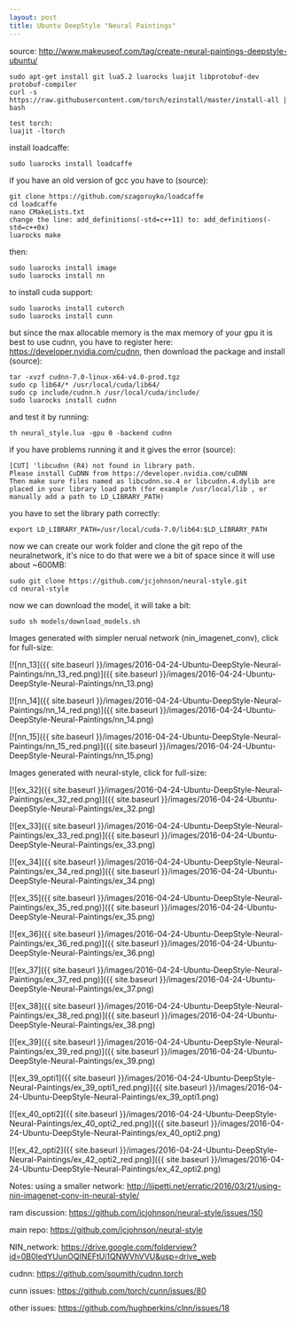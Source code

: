 ```yaml
---
layout: post
title: Ubuntu DeepStyle "Neural Paintings"
---
```


source: http://www.makeuseof.com/tag/create-neural-paintings-deepstyle-ubuntu/

    sudo apt-get install git lua5.2 luarocks luajit libprotobuf-dev protobuf-compiler
    curl -s https://raw.githubusercontent.com/torch/ezinstall/master/install-all | bash

    test torch:
    luajit -ltorch

install loadcaffe:

    sudo luarocks install loadcaffe

if you have an old version of gcc you have to (source):

    git clone https://github.com/szagoruyko/loadcaffe
    cd loadcaffe
    nano CMakeLists.txt
    change the line: add_definitions(-std=c++11) to: add_definitions(-std=c++0x)
    luarocks make

then:

    sudo luarocks install image
    sudo luarocks install nn

to install cuda support:

    sudo luarocks install cutorch
    sudo luarocks install cunn

but since the max allocable memory is the max memory of your gpu it is best to use cudnn, you have to register here: https://developer.nvidia.com/cudnn, then download the package and install (source):

    tar -xvzf cudnn-7.0-linux-x64-v4.0-prod.tgz
    sudo cp lib64/* /usr/local/cuda/lib64/
    sudo cp include/cudnn.h /usr/local/cuda/include/
    sudo luarocks install cudnn

and test it by running:

    th neural_style.lua -gpu 0 -backend cudnn

if you have problems running it and it gives the error (source):

    [CUT] 'libcudnn (R4) not found in library path.
    Please install CuDNN from https://developer.nvidia.com/cuDNN
    Then make sure files named as libcudnn.so.4 or libcudnn.4.dylib are placed in your library load path (for example /usr/local/lib , or manually add a path to LD_LIBRARY_PATH)

you have to set the library path correctly:

    export LD_LIBRARY_PATH=/usr/local/cuda-7.0/lib64:$LD_LIBRARY_PATH

now we can create our work folder and clone the git repo of the neuralnetwork,
it's nice to do that were we a bit of space since it will use about ~600MB:

    sudo git clone https://github.com/jcjohnson/neural-style.git
    cd neural-style

now we can download the model, it will take a bit:

    sudo sh models/download_models.sh

Images generated with simpler nerual network (nin_imagenet_conv), click for full-size:

[![nn_13]({{ site.baseurl }}/images/2016-04-24-Ubuntu-DeepStyle-Neural-Paintings/nn_13_red.png)]({{ site.baseurl }}/images/2016-04-24-Ubuntu-DeepStyle-Neural-Paintings/nn_13.png)

[![nn_14]({{ site.baseurl }}/images/2016-04-24-Ubuntu-DeepStyle-Neural-Paintings/nn_14_red.png)]({{ site.baseurl }}/images/2016-04-24-Ubuntu-DeepStyle-Neural-Paintings/nn_14.png)

[![nn_15]({{ site.baseurl }}/images/2016-04-24-Ubuntu-DeepStyle-Neural-Paintings/nn_15_red.png)]({{ site.baseurl }}/images/2016-04-24-Ubuntu-DeepStyle-Neural-Paintings/nn_15.png)

Images generated with neural-style, click for full-size:

[![ex_32]({{ site.baseurl }}/images/2016-04-24-Ubuntu-DeepStyle-Neural-Paintings/ex_32_red.png)]({{ site.baseurl }}/images/2016-04-24-Ubuntu-DeepStyle-Neural-Paintings/ex_32.png)

[![ex_33]({{ site.baseurl }}/images/2016-04-24-Ubuntu-DeepStyle-Neural-Paintings/ex_33_red.png)]({{ site.baseurl }}/images/2016-04-24-Ubuntu-DeepStyle-Neural-Paintings/ex_33.png)

[![ex_34]({{ site.baseurl }}/images/2016-04-24-Ubuntu-DeepStyle-Neural-Paintings/ex_34_red.png)]({{ site.baseurl }}/images/2016-04-24-Ubuntu-DeepStyle-Neural-Paintings/ex_34.png)

[![ex_35]({{ site.baseurl }}/images/2016-04-24-Ubuntu-DeepStyle-Neural-Paintings/ex_35_red.png)]({{ site.baseurl }}/images/2016-04-24-Ubuntu-DeepStyle-Neural-Paintings/ex_35.png)

[![ex_36]({{ site.baseurl }}/images/2016-04-24-Ubuntu-DeepStyle-Neural-Paintings/ex_36_red.png)]({{ site.baseurl }}/images/2016-04-24-Ubuntu-DeepStyle-Neural-Paintings/ex_36.png)

[![ex_37]({{ site.baseurl }}/images/2016-04-24-Ubuntu-DeepStyle-Neural-Paintings/ex_37_red.png)]({{ site.baseurl }}/images/2016-04-24-Ubuntu-DeepStyle-Neural-Paintings/ex_37.png)

[![ex_38]({{ site.baseurl }}/images/2016-04-24-Ubuntu-DeepStyle-Neural-Paintings/ex_38_red.png)]({{ site.baseurl }}/images/2016-04-24-Ubuntu-DeepStyle-Neural-Paintings/ex_38.png)

[![ex_39]({{ site.baseurl }}/images/2016-04-24-Ubuntu-DeepStyle-Neural-Paintings/ex_39_red.png)]({{ site.baseurl }}/images/2016-04-24-Ubuntu-DeepStyle-Neural-Paintings/ex_39.png)

[![ex_39_opti1]({{ site.baseurl }}/images/2016-04-24-Ubuntu-DeepStyle-Neural-Paintings/ex_39_opti1_red.png)]({{ site.baseurl }}/images/2016-04-24-Ubuntu-DeepStyle-Neural-Paintings/ex_39_opti1.png)

[![ex_40_opti2]({{ site.baseurl }}/images/2016-04-24-Ubuntu-DeepStyle-Neural-Paintings/ex_40_opti2_red.png)]({{ site.baseurl }}/images/2016-04-24-Ubuntu-DeepStyle-Neural-Paintings/ex_40_opti2.png)

[![ex_42_opti2]({{ site.baseurl }}/images/2016-04-24-Ubuntu-DeepStyle-Neural-Paintings/ex_42_opti2_red.png)]({{ site.baseurl }}/images/2016-04-24-Ubuntu-DeepStyle-Neural-Paintings/ex_42_opti2.png)

Notes:
using a smaller network: http://liipetti.net/erratic/2016/03/21/using-nin-imagenet-conv-in-neural-style/

ram discussion: https://github.com/jcjohnson/neural-style/issues/150

main repo: https://github.com/jcjohnson/neural-style

NIN_network: https://drive.google.com/folderview?id=0B0IedYUunOQINEFtUi1QNWVhVVU&usp=drive_web

cudnn: https://github.com/soumith/cudnn.torch

cunn issues: https://github.com/torch/cunn/issues/80

other issues: https://github.com/hughperkins/clnn/issues/18

